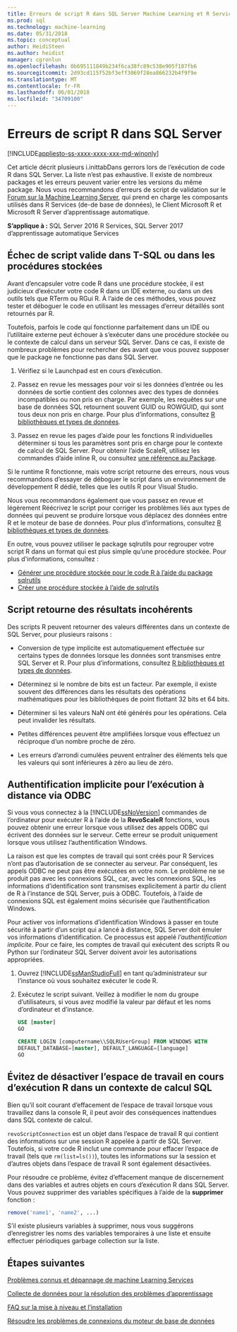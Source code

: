 ```yaml
---
title: Erreurs de script R dans SQL Server Machine Learning et R Services | Documents Microsoft
ms.prod: sql
ms.technology: machine-learning
ms.date: 05/31/2018
ms.topic: conceptual
author: HeidiSteen
ms.author: heidist
manager: cgronlun
ms.openlocfilehash: 0b695111849b234f6ca38fc89c538e905f187fb6
ms.sourcegitcommit: 2d93cd115f52bf3eff3069f28ea866232b4f9f9e
ms.translationtype: MT
ms.contentlocale: fr-FR
ms.lasthandoff: 06/01/2018
ms.locfileid: "34709100"
---
```

# <a name="r-scripting-errors-in-sql-server"></a>Erreurs de script R dans SQL Server
[!INCLUDE[appliesto-ss-xxxx-xxxx-xxx-md-winonly](../includes/appliesto-ss-xxxx-xxxx-xxx-md-winonly.md)]

Cet article décrit plusieurs i.inittabDans gerrors lors de l’exécution de code R dans SQL Server. La liste n’est pas exhaustive. Il existe de nombreux packages et les erreurs peuvent varier entre les versions du même package. Nous vous recommandons d’erreurs de script de validation sur le [Forum sur la Machine Learning Server](https://social.msdn.microsoft.com/Forums/home?category=MicrosoftR), qui prend en charge les composants utilisés dans R Services (de-de base de données), le Client Microsoft R et Microsoft R Server d’apprentissage automatique.

**S’applique à :** SQL Server 2016 R Services, SQL Server 2017 d’apprentissage automatique Services


## <a name="valid-script-fails-in-t-sql-or-in-stored-procedures"></a>Échec de script valide dans T-SQL ou dans les procédures stockées

Avant d’encapsuler votre code R dans une procédure stockée, il est judicieux d’exécuter votre code R dans un IDE externe, ou dans un des outils tels que RTerm ou RGui R. À l’aide de ces méthodes, vous pouvez tester et déboguer le code en utilisant les messages d’erreur détaillés sont retournés par R.

Toutefois, parfois le code qui fonctionne parfaitement dans un IDE ou l’utilitaire externe peut échouer à s’exécuter dans une procédure stockée ou le contexte de calcul dans un serveur SQL Server. Dans ce cas, il existe de nombreux problèmes pour rechercher des avant que vous pouvez supposer que le package ne fonctionne pas dans SQL Server.

1. Vérifiez si le Launchpad est en cours d’exécution.

2. Passez en revue les messages pour voir si les données d’entrée ou les données de sortie contient des colonnes avec des types de données incompatibles ou non pris en charge. Par exemple, les requêtes sur une base de données SQL retournent souvent GUID ou ROWGUID, qui sont tous deux non pris en charge. Pour plus d’informations, consultez [R bibliothèques et types de données](r/r-libraries-and-data-types.md).

3. Passez en revue les pages d’aide pour les fonctions R individuelles déterminer si tous les paramètres sont pris en charge pour le contexte de calcul de SQL Server. Pour obtenir l’aide ScaleR, utilisez les commandes d’aide inline R, ou consultez [une référence au Package](https://docs.microsoft.com/r-server/r-reference/revoscaler/revoscaler).

Si le runtime R fonctionne, mais votre script retourne des erreurs, nous vous recommandons d’essayer de déboguer le script dans un environnement de développement R dédié, telles que les outils R pour Visual Studio.

Nous vous recommandons également que vous passez en revue et légèrement Réécrivez le script pour corriger les problèmes liés aux types de données qui peuvent se produire lorsque vous déplacez des données entre R et le moteur de base de données. Pour plus d’informations, consultez [R bibliothèques et types de données](r/r-libraries-and-data-types.md).

En outre, vous pouvez utiliser le package sqlrutils pour regrouper votre script R dans un format qui est plus simple qu’une procédure stockée. Pour plus d'informations, consultez :
* [Générer une procédure stockée pour le code R à l’aide du package sqlrutils](r/generating-an-r-stored-procedure-for-r-code-using-the-sqlrutils-package.md)
* [Créer une procédure stockée à l’aide de sqlrutils](r/how-to-create-a-stored-procedure-using-sqlrutils.md)

## <a name="script-returns-inconsistent-results"></a>Script retourne des résultats incohérents

Des scripts R peuvent retourner des valeurs différentes dans un contexte de SQL Server, pour plusieurs raisons :

- Conversion de type implicite est automatiquement effectuée sur certains types de données lorsque les données sont transmises entre SQL Server et R. Pour plus d’informations, consultez [R bibliothèques et types de données](r/r-libraries-and-data-types.md).

- Déterminez si le nombre de bits est un facteur. Par exemple, il existe souvent des différences dans les résultats des opérations mathématiques pour les bibliothèques de point flottant 32 bits et 64 bits.

- Déterminer si les valeurs NaN ont été générés pour les opérations. Cela peut invalider les résultats.

- Petites différences peuvent être amplifiées lorsque vous effectuez un réciproque d’un nombre proche de zéro.

- Les erreurs d’arrondi cumulées peuvent entraîner des éléments tels que les valeurs qui sont inférieures à zéro au lieu de zéro.

## <a name="implied-authentication-for-remote-execution-via-odbc"></a>Authentification implicite pour l’exécution à distance via ODBC

Si vous vous connectez à la [!INCLUDE[ssNoVersion](../includes/ssnoversion-md.md)] commandes de l’ordinateur pour exécuter R à l’aide de la **RevoScaleR** fonctions, vous pouvez obtenir une erreur lorsque vous utilisez des appels ODBC qui écrivent des données sur le serveur. Cette erreur se produit uniquement lorsque vous utilisez l’authentification Windows.

La raison est que les comptes de travail qui sont créés pour R Services n’ont pas d’autorisation de se connecter au serveur. Par conséquent, les appels ODBC ne peut pas être exécutées en votre nom. Le problème ne se produit pas avec les connexions SQL, car, avec les connexions SQL, les informations d’identification sont transmises explicitement à partir du client de R à l’instance de SQL Server, puis à ODBC. Toutefois, à l’aide de connexions SQL est également moins sécurisée que l’authentification Windows.

Pour activer vos informations d’identification Windows à passer en toute sécurité à partir d’un script qui a lancé à distance, SQL Server doit émuler vos informations d’identification. Ce processus est appelé _l’authentification implicite_. Pour ce faire, les comptes de travail qui exécutent des scripts R ou Python sur l’ordinateur SQL Server doivent avoir les autorisations appropriées.

1. Ouvrez [!INCLUDE[ssManStudioFull](../includes/ssmanstudiofull-md.md)] en tant qu’administrateur sur l’instance où vous souhaitez exécuter le code R.

2. Exécutez le script suivant. Veillez à modifier le nom du groupe d’utilisateurs, si vous avez modifié la valeur par défaut et les noms d’ordinateur et d’instance.

    ```SQL
    USE [master]
    GO
    
    CREATE LOGIN [computername\\SQLRUserGroup] FROM WINDOWS WITH
    DEFAULT_DATABASE=[master], DEFAULT_LANGUAGE=[language]
    GO
    ```

## <a name="avoid-clearing-the-workspace-while-youre-running-r-in-a-sql-compute-context"></a>Évitez de désactiver l’espace de travail en cours d’exécution R dans un contexte de calcul SQL

Bien qu’il soit courant d’effacement de l’espace de travail lorsque vous travaillez dans la console R, il peut avoir des conséquences inattendues dans SQL contexte de calcul.

`revoScriptConnection` est un objet dans l’espace de travail R qui contient des informations sur une session R appelée à partir de SQL Server. Toutefois, si votre code R inclut une commande pour effacer l’espace de travail (tels que `rm(list=ls())`), toutes les informations sur la session et d’autres objets dans l’espace de travail R sont également désactivées.

Pour résoudre ce problème, évitez d’effacement manque de discernement dans des variables et autres objets en cours d’exécution R dans SQL Server. Vous pouvez supprimer des variables spécifiques à l’aide de la **supprimer** fonction :

```R
remove('name1', 'name2', ...)
```

S’il existe plusieurs variables à supprimer, nous vous suggérons d’enregistrer les noms des variables temporaires à une liste et ensuite effectuer périodiques garbage collection sur la liste.



## <a name="next-steps"></a>Étapes suivantes

[Problèmes connus et dépannage de machine Learning Services](machine-learning-troubleshooting-faq.md)

[Collecte de données pour la résolution des problèmes d’apprentissage](data-collection-ml-troubleshooting-process.md)

[FAQ sur la mise à niveau et l’installation](r/upgrade-and-installation-faq-sql-server-r-services.md)

[Résoudre les problèmes de connexions du moteur de base de données](../database-engine/configure-windows/troubleshoot-connecting-to-the-sql-server-database-engine.md)
